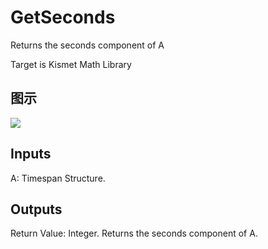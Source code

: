# GetSeconds

Returns the seconds component of A

Target is Kismet Math Library

## 图示

![]($-20221218-19551259.png)

## Inputs

A: Timespan Structure.  

## Outputs

Return Value: Integer. Returns the seconds component of A.

